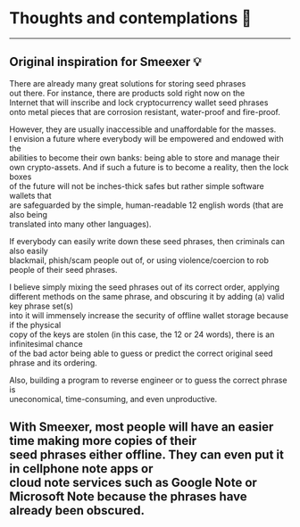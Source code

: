 # Thoughts and contemplations :thought_balloon:

---
## Original inspiration for Smeexer :bulb:

There are already many great solutions for storing seed phrases\
out there. For instance, there are products sold right now on the\
Internet that will inscribe and lock cryptocurrency wallet seed phrases\
onto metal pieces that are corrosion resistant, water-proof and fire-proof.

However, they are usually inaccessible and unaffordable for the masses.\
I envision a future where everybody will be empowered and endowed with the\
abilities to become their own banks: being able to store and manage their\
own crypto-assets. And if such a future is to become a reality, then the lock boxes\
of the future will not be inches-thick safes but rather simple software wallets that\
are safeguarded by the simple, human-readable 12 english words (that are also being\
translated into many other languages). 

If everybody can easily write down these seed phrases, then criminals can also easily\
blackmail, phish/scam people out of, or using violence/coercion to rob people of their seed phrases. 

I believe simply mixing the seed phrases out of its correct order, applying\
different methods on the same phrase, and obscuring it by adding (a) valid key phrase set(s)\
into it will immensely increase the security of offline wallet storage because if the physical\
copy of the keys are stolen (in this case, the 12 or 24 words), there is an infinitesimal chance\
of the bad actor being able to guess or predict the correct original seed phrase and its ordering.

Also, building a program to reverse engineer or to guess the correct phrase is\
uneconomical, time-consuming, and even unproductive. 

With Smeexer, most people will have an easier time making more copies of their\
seed phrases either offline. They can even put it in cellphone note apps or\
cloud note services such as Google Note or Microsoft Note because the phrases have already been obscured. 
---

